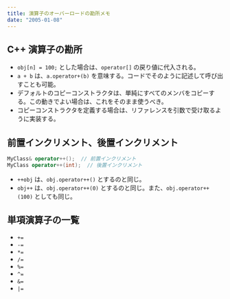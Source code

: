 ```yaml
---
title: 演算子のオーバーロードの勘所メモ
date: "2005-01-08"
---
```


C++ 演算子の勘所
----

* `obj[n] = 100;` とした場合は、`operator[]` の戻り値に代入される。
* `a + b` は、`a.operator+(b)` を意味する。コードでそのように記述して呼び出すことも可能。
* デフォルトのコピーコンストラクタは、単純にすべてのメンバをコピーする。この動きでよい場合は、これをそのまま使うべき。
* コピーコンストラクタを定義する場合は、リファレンスを引数で受け取るように実装する。


前置インクリメント、後置インクリメント
----

~~~ cpp
MyClass& operator++();  // 前置インクリメント
MyClass operator++(int);  // 後置インクリメント
~~~

* `++obj` は、`obj.operator++()` とするのと同じ。
* `obj++` は、`obj.operator++(0)` とするのと同じ。また、`obj.operator++(100)` としても同じ。


単項演算子の一覧
----

* `+=`
* `-=`
* `*=`
* `/=`
* `%=`
* `^=`
* `&=`
* `|=`

